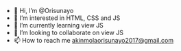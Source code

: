 - 👋 Hi, I’m @Orisunayo
- 👀 I’m interested in HTML, CSS and JS
- 🌱 I’m currently learning view JS
- 💞️ I’m looking to collaborate on view JS
- 📫 How to reach me akinmolaorisunayo2017@gmail.com

<!---
Orisunayo/Orisunayo is a ✨ special ✨ repository because its `README.md` (this file) appears on your GitHub profile.
You can click the Preview link to take a look at your changes.
--->
